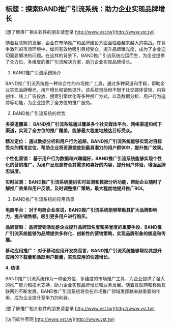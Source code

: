 ## **标题：探索BAND推广引流系统：助力企业实现品牌增长**

[想了解推广相关软件的朋友请登录 http://www.vst.tw](http://www.vst.tw)

随着互联网的发展，企业在市场推广和品牌建设方面面临着越来越大的挑战。在竞争激烈的市场环境中，如何有效地吸引目标受众，提升品牌曝光度，成为了企业迫切需要解决的问题。在这样的背景下，BAND推广引流系统应运而生，为企业提供了全方位、多维度的推广引流解决方案，助力企业实现品牌增长。

1. BAND推广引流系统简介

BAND推广引流系统是一种综合性的市场推广工具，通过多种渠道和手段，帮助企业实现品牌曝光、用户增长和销售提升。该系统包括但不限于社交媒体营销、内容创作、线上广告投放、搜索引擎优化等多种推广方式，以及数据分析、用户行为追踪等功能，为企业提供了全方位的推广服务。

2. BAND推广引流系统的优势

**多渠道覆盖： BAND推广引流系统通过覆盖多个社交媒体平台、网络渠道和线下渠道，实现了全方位的推广覆盖，能够最大程度地触达目标受众。**

**精准定位： 通过数据分析和用户行为追踪，BAND推广引流系统能够实现对目标受众的精准定位，帮助企业将资源投放到最具潜力的用户群体中，提升推广效果。**

**个性化营销： 基于用户行为数据和兴趣偏好，BAND推广引流系统能够实现个性化的营销推广，为用户呈现更符合其需求和喜好的内容，提升用户体验，增强品牌忠诚度。**

**实时监测： BAND推广引流系统提供实时监测和数据分析功能，帮助企业随时了解推广效果和用户反馈，及时调整推广策略，最大程度地提升推广ROI。**

3. BAND推广引流系统的应用场景

**电商平台： 对于电商企业来说，BAND推广引流系统能够帮助其扩大品牌影响力，提升销售额，吸引更多用户进行购买。**

**品牌营销： 品牌营销活动是企业提升品牌知名度和美誉度的重要手段，BAND推广引流系统能够为品牌提供多样化、创新性的营销策略，实现品牌形象的塑造和传播。**

**移动应用推广： 对于移动应用开发商而言，BAND推广引流系统能够帮助其提升应用的下载量和活跃用户数量，实现应用的快速增长。**

**4. 结语**

BAND推广引流系统作为一种全方位、多维度的市场推广工具，为企业提供了强大的推广能力和技术支持，助力企业实现品牌增长和业务发展。随着互联网和移动互联网的不断发展，BAND推广引流系统将会在市场推广领域发挥越来越重要的作用，成为企业提升竞争力的利器。

[想了解推广相关软件的朋友请登录 http://www.vst.tw](http://www.vst.tw)


[访问软件官网 http://www.vst.tw](http://www.vst.tw)
